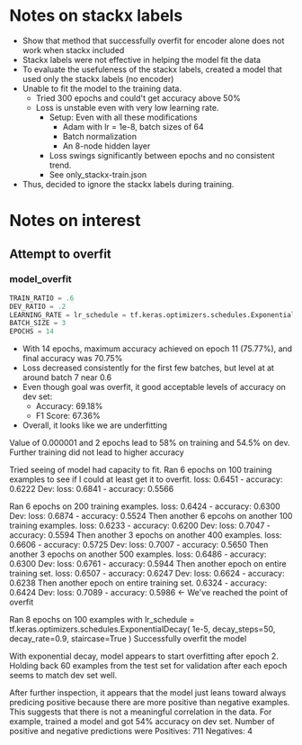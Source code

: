 

# Notes on stackx labels

- Show that method that successfully overfit for encoder alone does not work when stackx included
- Stackx labels were not effective in helping the model fit the data
- To evaluate the usefuleness of the stackx labels, created a model that used only the stackx labels (no encoder)
- Unable to fit the model to the training data.
    - Tried 300 epochs and could't get accuracy above 50%
    - Loss is unstable even with very low learning rate.
        - Setup: Even with all these modifications
            - Adam with lr = 1e-8, batch sizes of 64
            - Batch normalization
            - An 8-node hidden layer
        - Loss swings significantly between epochs and no consistent trend.
        - See only_stackx-train.json
- Thus, decided to ignore the stackx labels during training.

# Notes on interest

## Attempt to overfit

### model_overfit

```python
TRAIN_RATIO = .6
DEV_RATIO = .2
LEARNING_RATE = lr_schedule = tf.keras.optimizers.schedules.ExponentialDecay(1e-5, decay_steps=50, decay_rate=0.9, staircase=True)
BATCH_SIZE = 3
EPOCHS = 14
```

- With 14 epochs, maximum accuracy achieved on epoch 11 (75.77%), and final accuracy was 70.75%
- Loss decreased consistently for the first few batches, but level at at around batch 7 near 0.6
- Even though goal was overfit, it good acceptable levels of accuracy on dev set:
    - Accuracy: 69.18%
    - F1 Score: 67.36%
- Overall, it looks like we are underfitting



        








Value of 0.000001 and 2 epochs lead to 58% on training and 54.5% on dev. 
Further training did not lead to higher accuracy

Tried seeing of model had capacity to fit. Ran 6 epochs on 100 training examples
to see if I could at least get it to overfit. loss: 0.6451 - accuracy: 0.6222
Dev: loss: 0.6841 - accuracy: 0.5566

Ran 6 epochs on 200 training examples. loss: 0.6424 - accuracy: 0.6300
Dev: loss: 0.6874 - accuracy: 0.5524
Then another 6 epcohs on another 100 training examples. loss: 0.6233 - accuracy: 0.6200
Dev: loss: 0.7047 - accuracy: 0.5594
Then another 3 epochs on another 400 examples. loss: 0.6606 - accuracy: 0.5725
Dev: loss: 0.7007 - accuracy: 0.5650
Then another 3 epochs on another 500 examples. loss: 0.6486 - accuracy: 0.6300
Dev: loss: 0.6761 - accuracy: 0.5944
Then another epoch on entire training set. loss: 0.6507 - accuracy: 0.6247
Dev: loss: 0.6624 - accuracy: 0.6238
Then another epoch on entire training set. 0.6324 - accuracy: 0.6424
Dev: loss: 0.7089 - accuracy: 0.5986 <- We've reached the point of overfit

Ran 8 epochs on 100 examples with 
lr_schedule = tf.keras.optimizers.schedules.ExponentialDecay(
    1e-5,
    decay_steps=50,
    decay_rate=0.9,
    staircase=True
)
Successfully overfit the model

With exponential decay, model appears to start overfitting after epoch 2.
Holding back 60 examples from the test set for validation after each epoch seems to match dev set well.

After further inspection, it appears that the model just leans toward always predicing positive because 
there are more positive than negative examples. This suggests that there is not a meaningful correlation in the data.
For example, trained a model and got 54% accuracy on dev set. Number of positive and negative predictions were
Positives: 711 Negatives: 4